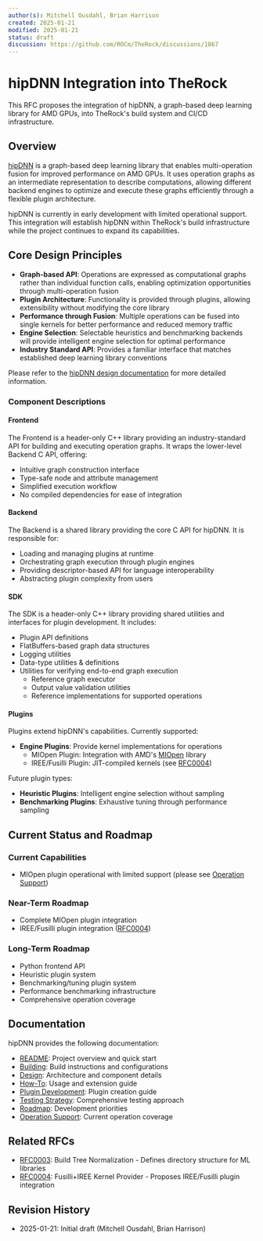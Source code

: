 ```yaml
---
author(s): Mitchell Ousdahl, Brian Harrison
created: 2025-01-21
modified: 2025-01-21
status: draft
discussion: https://github.com/ROCm/TheRock/discussions/1867
---
```


# hipDNN Integration into TheRock

This RFC proposes the integration of hipDNN, a graph-based deep learning library for AMD GPUs, into TheRock's build system and CI/CD infrastructure.

## Overview

[hipDNN](https://github.com/ROCm/rocm-libraries/tree/develop/projects/hipdnn) is a graph-based deep learning library that enables multi-operation fusion for improved performance on AMD GPUs. It uses operation graphs as an intermediate representation to describe computations, allowing different backend engines to optimize and execute these graphs efficiently through a flexible plugin architecture.

hipDNN is currently in early development with limited operational support. This integration will establish hipDNN within TheRock's build infrastructure while the project continues to expand its capabilities.

## Core Design Principles

- **Graph-based API**: Operations are expressed as computational graphs rather than individual function calls, enabling optimization opportunities through multi-operation fusion
- **Plugin Architecture**: Functionality is provided through plugins, allowing extensibility without modifying the core library
- **Performance through Fusion**: Multiple operations can be fused into single kernels for better performance and reduced memory traffic
- **Engine Selection**: Selectable heuristics and benchmarking backends will provide intelligent engine selection for optimal performance
- **Industry Standard API**: Provides a familiar interface that matches established deep learning library conventions

Please refer to the [hipDNN design documentation](https://github.com/ROCm/rocm-libraries/blob/develop/projects/hipdnn/docs/Design.md) for more detailed information.

### Component Descriptions

#### Frontend

The Frontend is a header-only C++ library providing an industry-standard API for building and executing operation graphs. It wraps the lower-level Backend C API, offering:

- Intuitive graph construction interface
- Type-safe node and attribute management
- Simplified execution workflow
- No compiled dependencies for ease of integration

#### Backend

The Backend is a shared library providing the core C API for hipDNN. It is responsible for:

- Loading and managing plugins at runtime
- Orchestrating graph execution through plugin engines
- Providing descriptor-based API for language interoperability
- Abstracting plugin complexity from users

#### SDK

The SDK is a header-only C++ library providing shared utilities and interfaces for plugin development. It includes:

- Plugin API definitions
- FlatBuffers-based graph data structures
- Logging utilities
- Data-type utilities & definitions
- Utilities for verifying end-to-end graph execution
  - Reference graph executor
  - Output value validation utilities 
  - Reference implementations for supported operations

#### Plugins

Plugins extend hipDNN's capabilities. Currently supported:

- **Engine Plugins**: Provide kernel implementations for operations
  - MIOpen Plugin: Integration with AMD's [MIOpen](https://github.com/ROCm/rocm-libraries/tree/develop/projects/miopen) library
  - IREE/Fusilli Plugin: JIT-compiled kernels (see [RFC0004](RFC0004-Fusilli-IREE-Kernel-Provider-hipDNN.md))

Future plugin types:

- **Heuristic Plugins**: Intelligent engine selection without sampling
- **Benchmarking Plugins**: Exhaustive tuning through performance sampling

## Current Status and Roadmap

### Current Capabilities

- MIOpen plugin operational with limited support (please see [Operation Support](https://github.com/ROCm/rocm-libraries/blob/develop/projects/hipdnn/docs/OperationSupport.md))

### Near-Term Roadmap

- Complete MIOpen plugin integration
- IREE/Fusilli plugin integration ([RFC0004](RFC0004-Fusilli-IREE-Kernel-Provider-hipDNN.md))

### Long-Term Roadmap

- Python frontend API
- Heuristic plugin system
- Benchmarking/tuning plugin system
- Performance benchmarking infrastructure
- Comprehensive operation coverage

## Documentation

hipDNN provides the following documentation:

- [README](https://github.com/ROCm/rocm-libraries/blob/develop/projects/hipdnn/README.md): Project overview and quick start
- [Building](https://github.com/ROCm/rocm-libraries/blob/develop/projects/hipdnn/docs/Building.md): Build instructions and configurations
- [Design](https://github.com/ROCm/rocm-libraries/blob/develop/projects/hipdnn/docs/Design.md): Architecture and component details
- [How-To](https://github.com/ROCm/rocm-libraries/blob/develop/projects/hipdnn/docs/HowTo.md): Usage and extension guide
- [Plugin Development](https://github.com/ROCm/rocm-libraries/blob/develop/projects/hipdnn/docs/PluginDevelopment.md): Plugin creation guide
- [Testing Strategy](https://github.com/ROCm/rocm-libraries/blob/develop/projects/hipdnn/docs/testing/TestingStrategy.md): Comprehensive testing approach
- [Roadmap](https://github.com/ROCm/rocm-libraries/blob/develop/projects/hipdnn/docs/Roadmap.md): Development priorities
- [Operation Support](https://github.com/ROCm/rocm-libraries/blob/develop/projects/hipdnn/docs/OperationSupport.md): Current operation coverage

## Related RFCs

- [RFC0003](RFC0003-Build-Tree-Normalization.md): Build Tree Normalization - Defines directory structure for ML libraries
- [RFC0004](RFC0004-Fusilli-IREE-Kernel-Provider-hipDNN.md): Fusilli+IREE Kernel Provider - Proposes IREE/Fusilli plugin integration

## Revision History

- 2025-01-21: Initial draft (Mitchell Ousdahl, Brian Harrison)

